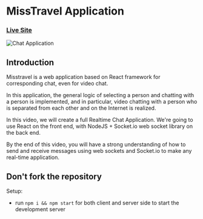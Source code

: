 # MissTravel Application

### [Live Site](https://www.misstravel.com/)

![Chat Application](https://anthonydev1021.github.io/assets/misstravel/product.jpg)

## Introduction
Misstravel is a web application based on React framework for corresponding chat, even for video chat.

In this application, the general logic of selecting a person and chatting with a person is implemented, and in particular, video chatting with a person who is separated from each other and on the Internet is realized. 

In this video, we will create a full Realtime Chat Application. We're going to use  React on the front end, with NodeJS + Socket.io web socket library on the back end. 

By the end of this video, you will have a strong understanding of how to send and receive messages using web sockets and Socket.io to make any real-time application.

## Don't fork the repository 

Setup:
- run ```npm i && npm start``` for both client and server side to start the development server
